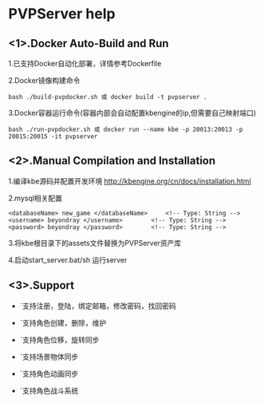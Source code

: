PVPServer help
===============
<1>.Docker Auto-Build and Run
-------------
1.已支持Docker自动化部署，详情参考Dockerfile

2.Docker镜像构建命令

	bash ./build-pvpdocker.sh 或 docker build -t pvpserver .
	
3.Docker容器运行命令(容器内部会自动配置kbengine的ip,但需要自己映射端口)

	bash ./run-pvpdocker.sh 或 docker run --name kbe -p 20013:20013 -p 20015:20015 -it pvpserver
	
	
	
<2>.Manual Compilation and Installation
-------------
1.编译kbe源码并配置开发环境
	http://kbengine.org/cn/docs/installation.html
	
2.mysql相关配置

	<databaseName> new_game </databaseName> 	<!-- Type: String -->
	<username> beyondray </username>		<!-- Type: String -->
	<password> beyondray </password>		<!-- Type: String -->
	
3.将kbe根目录下的assets文件替换为PVPServer资产库

4.启动start_server.bat/sh 运行server

<3>.Support
-----------
* `支持注册，登陆，绑定邮箱，修改密码，找回密码

* `支持角色创建，删除，维护

* `支持角色位移，旋转同步

* `支持场景物体同步

* `支持角色动画同步

* `支持角色战斗系统
